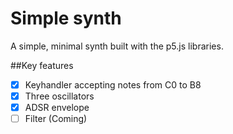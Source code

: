 # Simple synth
A simple, minimal synth built with the p5.js libraries.

##Key features
- [x] Keyhandler accepting notes from C0 to B8
- [x] Three oscillators
- [x] ADSR envelope
- [ ] Filter (Coming)
